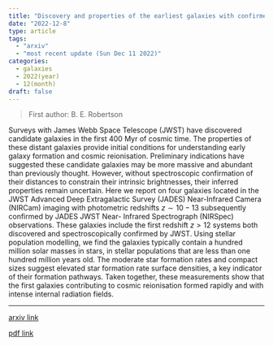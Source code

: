 ```yaml
---
title: "Discovery and properties of the earliest galaxies with confirmed distances"
date: "2022-12-8"
type: article
tags:
  - "arxiv"
  - "most recent update (Sun Dec 11 2022)"
categories:
  - galaxies
  - 2022(year)
  - 12(month)
draft: false
---
```


> First author: B. E. Robertson

 Surveys with James Webb Space Telescope (JWST) have discovered candidate
galaxies in the first 400 Myr of cosmic time. The properties of these distant
galaxies provide initial conditions for understanding early galaxy formation
and cosmic reionisation. Preliminary indications have suggested these candidate
galaxies may be more massive and abundant than previously thought. However,
without spectroscopic confirmation of their distances to constrain their
intrinsic brightnesses, their inferred properties remain uncertain. Here we
report on four galaxies located in the JWST Advanced Deep Extragalactic Survey
(JADES) Near-Infrared Camera (NIRCam) imaging with photometric redshifts
$z\sim10-13$ subsequently confirmed by JADES JWST Near- Infrared Spectrograph
(NIRSpec) observations. These galaxies include the first redshift $z>12$
systems both discovered and spectroscopically confirmed by JWST. Using stellar
population modelling, we find the galaxies typically contain a hundred million
solar masses in stars, in stellar populations that are less than one hundred
million years old. The moderate star formation rates and compact sizes suggest
elevated star formation rate surface densities, a key indicator of their
formation pathways. Taken together, these measurements show that the first
galaxies contributing to cosmic reionisation formed rapidly and with intense
internal radiation fields.

---
[arxiv link](http://arxiv.org/abs/2212.04480v1)

[pdf link](http://arxiv.org/pdf/2212.04480v1)